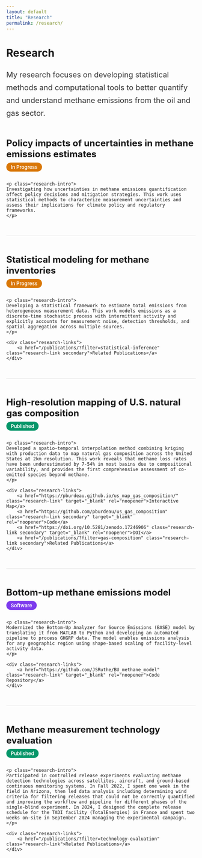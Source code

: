 ```yaml
---
layout: default
title: "Research"
permalink: /research/
---
```


<style>
.research-section {
    margin: 48px 0;
    padding-bottom: 32px;
    border-bottom: 1px solid rgba(0, 0, 0, 0.1);
}

.research-section:last-child {
    border-bottom: none;
}

.research-section h2 {
    font-size: 24px;
    font-weight: 700;
    margin: 0 0 8px;
    color: var(--ink);
}

.research-status {
    display: inline-block;
    font-size: 13px;
    font-weight: 600;
    padding: 4px 12px;
    border-radius: 16px;
    background: #D97706;
    color: white;
    margin-bottom: 12px;
}

.research-status.published {
    background: #059669;
}

.research-status.software {
    background: #7C3AED;
}

.research-intro {
    font-size: 18px;
    line-height: 1.7;
    margin: 16px 0;
    color: #333;
}

.research-links {
    display: flex;
    gap: 12px;
    flex-wrap: wrap;
    margin: 16px 0;
}

.research-link {
    display: inline-block;
    padding: 8px 16px;
    background: var(--ink);
    color: white;
    text-decoration: none;
    border-radius: 6px;
    font-size: 14px;
    font-weight: 600;
    transition: transform 0.2s ease, box-shadow 0.2s ease;
}

.research-link:hover {
    transform: translateY(-2px);
    box-shadow: 0 4px 12px rgba(0, 0, 0, 0.15);
}

.research-link.secondary {
    background: transparent;
    color: var(--ink);
    border: 2px solid var(--ink);
}

.research-link.secondary:hover {
    background: var(--ink);
    color: white;
}

@media (max-width: 768px) {
    .research-section h2 {
        font-size: 20px;
    }
    
    .research-intro {
        font-size: 16px;
    }
    
    .research-links {
        flex-direction: column;
    }
    
    .research-link {
        text-align: center;
    }
}
</style>

<h1>Research</h1>

<p style="font-size: 20px; line-height: 1.7; margin: 24px 0 48px; color: #333;">
My research focuses on developing statistical methods and computational tools to better quantify and understand methane emissions from the oil and gas sector.
</p>

<div class="research-section" id="policy-impacts">
    <h2>Policy impacts of uncertainties in methane emissions estimates</h2>
    <span class="research-status">In Progress</span>
    
    <p class="research-intro">
    Investigating how uncertainties in methane emissions quantification affect policy decisions and mitigation strategies. This work uses statistical methods to characterize measurement uncertainties and assess their implications for climate policy and regulatory frameworks.
    </p>
</div>

<div class="research-section" id="statistical-inference">
    <h2>Statistical modeling for methane inventories</h2>
    <span class="research-status">In Progress</span>
    
    <p class="research-intro">
    Developing a statistical framework to estimate total emissions from heterogeneous measurement data. This work models emissions as a discrete-time stochastic process with intermittent activity and explicitly accounts for measurement noise, detection thresholds, and spatial aggregation across multiple sources.
    </p>
    
    <div class="research-links">
        <a href="/publications/?filter=statistical-inference" class="research-link secondary">Related Publications</a>
    </div>
</div>

<div class="research-section" id="gas-composition">
    <h2>High-resolution mapping of U.S. natural gas composition</h2>
    <span class="research-status published">Published</span>
    
    <p class="research-intro">
    Developed a spatio-temporal interpolation method combining kriging with production data to map natural gas composition across the United States at 2km resolution. This work reveals that methane loss rates have been underestimated by 7-54% in most basins due to compositional variability, and provides the first comprehensive assessment of co-emitted species beyond methane.
    </p>
    
    <div class="research-links">
        <a href="https://pburdeau.github.io/us_map_gas_composition/" class="research-link" target="_blank" rel="noopener">Interactive Map</a>
        <a href="https://github.com/pburdeau/us_gas_composition" class="research-link secondary" target="_blank" rel="noopener">Code</a>
        <a href="https://doi.org/10.5281/zenodo.17246906" class="research-link secondary" target="_blank" rel="noopener">DOI</a>
        <a href="/publications/?filter=gas-composition" class="research-link secondary">Related Publications</a>
    </div>
</div>

<div class="research-section" id="bu-model">
    <h2>Bottom-up methane emissions model</h2>
    <span class="research-status software">Software</span>
    
    <p class="research-intro">
    Modernized the Bottom-Up Analyzer for Source Emissions (BASE) model by translating it from MATLAB to Python and developing an automated pipeline to process GHGRP data. The model enables emissions analysis for any geographic region using shape-based scaling of facility-level activity data.
    </p>
    
    <div class="research-links">
        <a href="https://github.com/JSRuthe/BU_methane_model" class="research-link" target="_blank" rel="noopener">Code Repository</a>
    </div>
</div>

<div class="research-section" id="technology-evaluation">
    <h2>Methane measurement technology evaluation</h2>
    <span class="research-status published">Published</span>
    
    <p class="research-intro">
    Participated in controlled release experiments evaluating methane detection technologies across satellites, aircraft, and ground-based continuous monitoring systems. In Fall 2022, I spent one week in the field in Arizona, then led data analysis including determining wind criteria for filtering releases that could not be correctly quantified and improving the workflow and pipeline for different phases of the single-blind experiment. In 2024, I designed the complete release schedule for the TADI facility (TotalEnergies) in France and spent two weeks on-site in September 2024 managing the experimental campaign.
    </p>
    
    <div class="research-links">
        <a href="/publications/?filter=technology-evaluation" class="research-link">Related Publications</a>
    </div>
</div>
